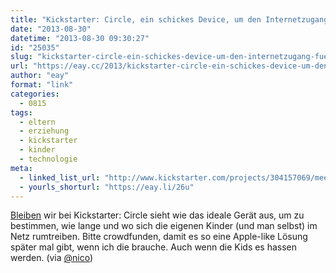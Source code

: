```yaml
---
title: "Kickstarter: Circle, ein schickes Device, um den Internetzugang für jedes Familienmitglied zu regeln"
date: "2013-08-30"
datetime: "2013-08-30 09:30:27"
id: "25035"
slug: "kickstarter-circle-ein-schickes-device-um-den-internetzugang-fuer-jedes-familienmitglied-zu-regeln"
url: "https://eay.cc/2013/kickstarter-circle-ein-schickes-device-um-den-internetzugang-fuer-jedes-familienmitglied-zu-regeln/"
author: "eay"
format: "link"
categories:
  - 0815
tags:
  - eltern
  - erziehung
  - kickstarter
  - kinder
  - technologie
meta:
  - linked_list_url: "http://www.kickstarter.com/projects/304157069/meet-circle"
  - yourls_shorturl: "https://eay.li/26u"
---
```


[Bleiben](//eay.cc/2013/help-peter-mayhew-walk/) wir bei Kickstarter: Circle sieht wie das ideale Gerät aus, um zu bestimmen, wie lange und wo sich die eigenen Kinder (und man selbst) im Netz rumtreiben. Bitte crowdfunden, damit es so eine Apple-like Lösung später mal gibt, wenn ich die brauche. Auch wenn die Kids es hassen werden. (via [@nico](https://twitter.com/nico/status/373343811390685184))
